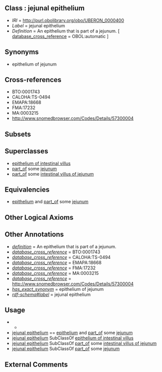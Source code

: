 
## Class : jejunal epithelium

 * *IRI* = http://purl.obolibrary.org/obo/UBERON_0000400
 * *Label* = jejunal epithelium
 * *Definition* = An epithelium that is part of a jejunum. [ [database_cross_reference](../../ef/oboInOwl#hasDbXref.md) = OBOL:automatic ]

## Synonyms

 * epithelium of jejunum

## Cross-references

 * BTO:0001743
 * CALOHA:TS-0494
 * EMAPA:18668
 * FMA:17232
 * MA:0003215
 * http://www.snomedbrowser.com/Codes/Details/57300004

## Subsets


## Superclasses

 * [epithelium of intestinal villus](../../UBERON/36/UBERON_0013636.md)
 * [part_of](../../BFO/50/BFO_0000050.md) some [jejunum](../../UBERON/15/UBERON_0002115.md)
 * [part_of](../../BFO/50/BFO_0000050.md) some [intestinal villus of jejunum](../../UBERON/43/UBERON_0008343.md)

## Equivalencies

 * [epithelium](../../UBERON/83/UBERON_0000483.md) and [part_of](../../BFO/50/BFO_0000050.md) some [jejunum](../../UBERON/15/UBERON_0002115.md)

## Other Logical Axioms


## Other Annotations

 * *[definition](../../IAO/15/IAO_0000115.md)* = An epithelium that is part of a jejunum.
 * *[database_cross_reference](../../ef/oboInOwl#hasDbXref.md)* = BTO:0001743
 * *[database_cross_reference](../../ef/oboInOwl#hasDbXref.md)* = CALOHA:TS-0494
 * *[database_cross_reference](../../ef/oboInOwl#hasDbXref.md)* = EMAPA:18668
 * *[database_cross_reference](../../ef/oboInOwl#hasDbXref.md)* = FMA:17232
 * *[database_cross_reference](../../ef/oboInOwl#hasDbXref.md)* = MA:0003215
 * *[database_cross_reference](../../ef/oboInOwl#hasDbXref.md)* = http://www.snomedbrowser.com/Codes/Details/57300004
 * *[has_exact_synonym](../../ym/oboInOwl#hasExactSynonym.md)* = epithelium of jejunum
 * *[rdf-schema#label](../../el/rdf-schema#label.md)* = jejunal epithelium

## Usage

 * -
 * [jejunal epithelium](../../UBERON/00/UBERON_0000400.md) == [epithelium](../../UBERON/83/UBERON_0000483.md) and [part_of](../../BFO/50/BFO_0000050.md) some [jejunum](../../UBERON/15/UBERON_0002115.md)
 * [jejunal epithelium](../../UBERON/00/UBERON_0000400.md) SubClassOf [epithelium of intestinal villus](../../UBERON/36/UBERON_0013636.md)
 * [jejunal epithelium](../../UBERON/00/UBERON_0000400.md) SubClassOf [part_of](../../BFO/50/BFO_0000050.md) some [intestinal villus of jejunum](../../UBERON/43/UBERON_0008343.md)
 * [jejunal epithelium](../../UBERON/00/UBERON_0000400.md) SubClassOf [part_of](../../BFO/50/BFO_0000050.md) some [jejunum](../../UBERON/15/UBERON_0002115.md)

## External Comments

